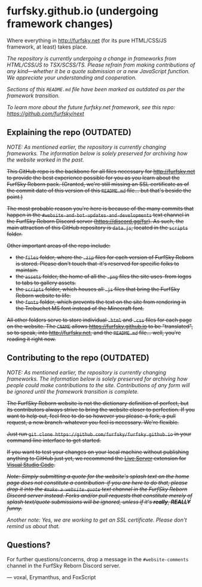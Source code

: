 # furfsky.github.io (undergoing framework changes)

Where everything in <http://furfsky.net> (for its pure HTML/CSS/JS framework, at least) takes place.

*The repository is currently undergoing a change in frameworks from HTML/CSS/JS to TSX/SCSS/TS. Please refrain from making contributions of any kind—whether it be a quote submission or a new JavaScript function. We appreciate your understanding and cooperation.*

*Sections of this `README.md` file have been marked as outdated as per the framework transition.*

*To learn more about the future furfsky.net framework, see this repo: https://github.com/furfsky/next*

## Explaining the repo (OUTDATED)

*NOTE: As mentioned earlier, the repository is currently changing frameworks. The information below is solely preserved for archiving how the website worked in the past.*

~~This GitHub repo is the backbone for all files necessary for <http://furfsky.net> to provide the best experience possible for you as you learn about the FurfSky Reborn pack. (Granted, we're still missing an SSL certificate as of the commit date of this version of this `README.md` file... but that's beside the point.)~~

~~The most probable reason you're here is because of the many commits that happen in the `#website-and-bot-updates-and-developments` text channel in the FurfSky Reborn Discord server (<https://discord.gg/fsr>). As such, the main attraction of this GitHub repository is `data.js`, located in the `scripts` folder.~~

~~Other important areas of the repo include:~~

* ~~the `files` folder, where the `.zip` files for each version of FurfSky Reborn is stored. Please don't touch that–it's reserved for specific folks to maintain.~~
* ~~the `assets` folder, the home of all the `.png` files the site uses–from logos to tabs to gallery assets.~~
* ~~the `scripts` folder, which houses all `.js` files that bring the FurfSky Reborn website to life.~~
* ~~the `fonts` folder, which prevents the text on the site from rendering in the Trebuchet MS font instead of the Minecraft font.~~

~~All other folders serve to store individual `.html` and `.css` files for each page on the website. The `CNAME` allows <https://furfsky.github.io> to be "translated", so to speak, into <http://furfsky.net>, and the `README.md` file... well, you're reading it right now.~~

## Contributing to the repo (OUTDATED)

*NOTE: As mentioned earlier, the repository is currently changing frameworks. The information below is solely preserved for archiving how people could make contributions to the site. Contributions of any form will be ignored until the framework transition is complete.*

~~The FurfSky Reborn website is not the dictionary definition of perfect, but its contributors always strive to bring the website closer to perfection. If you want to help out, feel free to do so however you please–a fork, a pull request, a new branch-whatever you feel is necessary. We're flexible.~~

~~Just run `git clone https://github.com/furfsky/furfsky.github.io` in your command line interface to get started.~~

~~If you want to test your changes on your local machine without publishing anything to GitHub just yet, we recommend the [Live Server](https://marketplace.visualstudio.com/items?itemName=ritwickdey.LiveServer) extension for [Visual Studio Code](https://code.visualstudio.com/).~~

~~_Note: Simply submitting a quote for the website's splash text on the home page does not constitute a contribution–if you are here to do that, please drop it into the `#make-a-website-quote` text channel in the FurfSky Reborn Discord server instead. Forks and/or pull requests that constitute merely of splash text/quote submissions will be ignored, unless if it's **really**, **REALLY** funny._~~

_Another note: Yes, we are working to get an SSL certificate. Please don't remind us about that._

## Questions?

For further questions/concerns, drop a message in the `#website-comments` channel in the FurfSky Reborn Discord server.

— voxal, Erymanthus, and FoxScript
